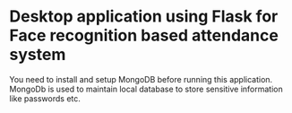 # Desktop application using Flask for Face recognition based attendance system
You need to install and setup MongoDB before running this application. 
MongoDb is used to maintain local database to store sensitive information like passwords etc.
